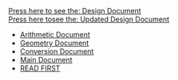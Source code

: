 <body>
	<a href="Design Model - Calple_Rough.pdf">Press here to see the: Design Document</a>

 <br>
 	<a href="Design Document__Update08_12_24.pdf">Press here tosee the: Updated Design Document</a>

<ul>
		<li>
			<a href="Arithmetic.py">Arithmetic Document</a>
		</li>
		<li>
			<a href="Geometry.py">Geometry Document</a>
		</li>
		<li>
			<a href="Conversion.py">Conversion Document</a>
		</li>
  		<li>
			<a href="main.py">Main Document</a>
		</li>
		<li>
			<a href="Read First.txt">READ FIRST</a>
		</li>
</ul>
  
</body>
